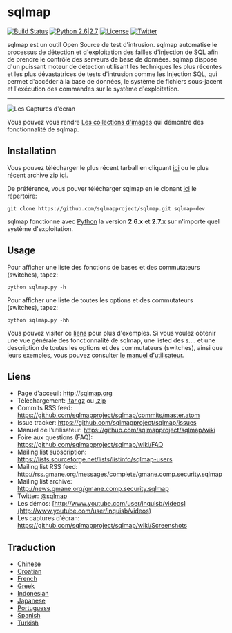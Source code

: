# sqlmap

[![Build Status](https://api.travis-ci.org/sqlmapproject/sqlmap.svg?branch=master)](https://api.travis-ci.org/sqlmapproject/sqlmap) [![Python 2.6|2.7](https://img.shields.io/badge/python-2.6|2.7-yellow.svg)](https://www.python.org/) [![License](https://img.shields.io/badge/license-GPLv2-red.svg)](https://raw.githubusercontent.com/sqlmapproject/sqlmap/master/doc/COPYING) [![Twitter](https://img.shields.io/badge/twitter-@sqlmap-blue.svg)](https://twitter.com/sqlmap)

sqlmap est un outil Open Source de test d'intrusion. sqlmap automatise le processus de détection et d'exploitation des failles d'injection de SQL afin de prendre le contrôle des serveurs de base de données. sqlmap dispose d'un puissant moteur de détection utilisant les techniques les plus récentes et les plus dévastatrices de tests d'intrusion comme les Injection SQL, qui permet d'accéder à la base de données, le système de fichiers sous-jacent et l'exécution des commandes sur le système d'exploitation.

----

![Les Captures d'écran](https://raw.github.com/wiki/sqlmapproject/sqlmap/images/sqlmap_screenshot.png)

Vous pouvez vous rendre [Les collections d'images](https://github.com/sqlmapproject/sqlmap/wiki/Screenshots) qui démontre des fonctionnalité de sqlmap.

Installation
----

Vous pouvez télécharger le plus récent tarball en cliquant [ici](https://github.com/sqlmapproject/sqlmap/tarball/master) ou le plus récent archive zip [ici](https://github.com/sqlmapproject/sqlmap/zipball/master).

De préférence, vous pouver télécharger sqlmap en le clonant  [ici](https://github.com/sqlmapproject/sqlmap) le répertoire:

    git clone https://github.com/sqlmapproject/sqlmap.git sqlmap-dev

sqlmap fonctionne avec [Python](http://www.python.org/download/) la version **2.6.x** et **2.7.x** sur n'importe quel système d'exploitation.

Usage
----

Pour afficher une liste des fonctions de bases et des commutateurs (switches), tapez:

    python sqlmap.py -h

Pour afficher une liste de toutes les options et des commutateurs (switches), tapez:

    python sqlmap.py -hh

Vous pouvez visiter ce [liens](https://asciinema.org/a/46601) pour plus d'exemples.
Si vous voulez obtenir une vue générale des fonctionnalité de sqlmap, une listed des s.... et une description de toutes les options et des commutateurs (switches), ainsi que leurs exemples, vous pouvez consulter [le manuel d'utilisateur](https://github.com/sqlmapproject/sqlmap/wiki).

Liens
----

* Page d'acceuil: http://sqlmap.org
* Téléchargement: [.tar.gz](https://github.com/sqlmapproject/sqlmap/tarball/master) ou [.zip](https://github.com/sqlmapproject/sqlmap/zipball/master)
* Commits RSS feed: https://github.com/sqlmapproject/sqlmap/commits/master.atom
* Issue tracker: https://github.com/sqlmapproject/sqlmap/issues
* Manuel de l'utilisateur: https://github.com/sqlmapproject/sqlmap/wiki
* Foire aux questions (FAQ): https://github.com/sqlmapproject/sqlmap/wiki/FAQ
* Mailing list subscription: https://lists.sourceforge.net/lists/listinfo/sqlmap-users
* Mailing list RSS feed: http://rss.gmane.org/messages/complete/gmane.comp.security.sqlmap
* Mailing list archive: http://news.gmane.org/gmane.comp.security.sqlmap
* Twitter: [@sqlmap](https://twitter.com/sqlmap)
* Les démos: [http://www.youtube.com/user/inquisb/videos](http://www.youtube.com/user/inquisb/videos)
* Les captures d'écran: https://github.com/sqlmapproject/sqlmap/wiki/Screenshots

Traduction
----

* [Chinese](https://github.com/sqlmapproject/sqlmap/blob/master/doc/translations/README-zh-CN.md)
* [Croatian](https://github.com/sqlmapproject/sqlmap/blob/master/doc/translations/README-hr-HR.md)
* [French](https://github.com/sqlmapproject/sqlmap/blob/master/doc/translations/README-fr-FR.md)
* [Greek](https://github.com/sqlmapproject/sqlmap/blob/master/doc/translations/README-gr-GR.md)
* [Indonesian](https://github.com/sqlmapproject/sqlmap/blob/master/doc/translations/README-id-ID.md)
* [Japanese](https://github.com/sqlmapproject/sqlmap/blob/master/doc/translations/README-ja-JP.md)
* [Portuguese](https://github.com/sqlmapproject/sqlmap/blob/master/doc/translations/README-pt-BR.md)
* [Spanish](https://github.com/sqlmapproject/sqlmap/blob/master/doc/translations/README-es-MX.md)
* [Turkish](https://github.com/sqlmapproject/sqlmap/blob/master/doc/translations/README-tr-TR.md)
